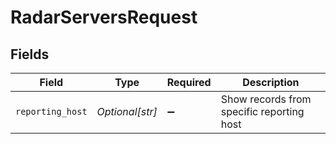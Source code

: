 # RadarServersRequest


## Fields

| Field                                     | Type                                      | Required                                  | Description                               |
| ----------------------------------------- | ----------------------------------------- | ----------------------------------------- | ----------------------------------------- |
| `reporting_host`                          | *Optional[str]*                           | :heavy_minus_sign:                        | Show records from specific reporting host |